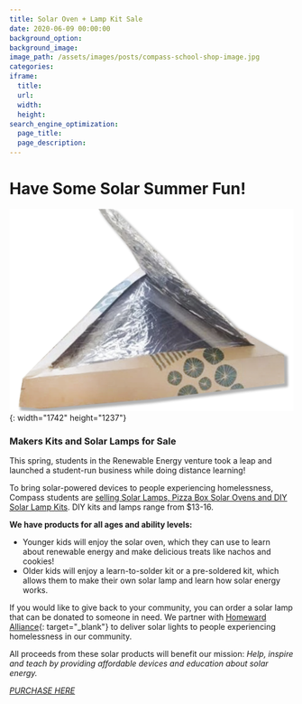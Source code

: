 ```yaml
---
title: Solar Oven + Lamp Kit Sale
date: 2020-06-09 00:00:00
background_option:
background_image:
image_path: /assets/images/posts/compass-school-shop-image.jpg
categories:
iframe:
  title:
  url:
  width:
  height:
search_engine_optimization:
  page_title:
  page_description:
---
```


# Have Some Solar Summer Fun\!&nbsp;

![](/assets/images/solar-pizza-oven-kit.jpg){: width="1742" height="1237"}

### Makers Kits and Solar Lamps for Sale

This spring, students in the Renewable Energy venture took a leap and launched a student-run business while doing distance learning\!&nbsp;

To bring solar-powered devices to people experiencing homelessness, Compass students are [selling Solar Lamps, Pizza Box Solar Ovens and DIY Solar Lamp Kits](http://shop.meet-ed.org/store/compass-creations). DIY kits and lamps range from $13-16.

**We have products for all ages and ability levels:**

* Younger kids will enjoy the solar oven, which they can use to learn about renewable energy and make delicious treats like nachos and cookies\!
* Older kids will enjoy a learn-to-solder kit or a pre-soldered kit, which allows them to make their own solar lamp and learn how solar energy works.

If you would like to give back to your community, you can order a solar lamp that can be donated to someone in need. We partner with&nbsp;[Homeward Alliance](https://www.homewardalliance.org){: target="_blank"}&nbsp;to deliver solar lights to people experiencing homelessness in our community.

All proceeds from these solar products will benefit our mission:&nbsp;*Help, inspire and teach by providing affordable devices and education about solar energy.&nbsp;*

[*PURCHASE HERE*](http://shop.meet-ed.org/store/compass-creations)